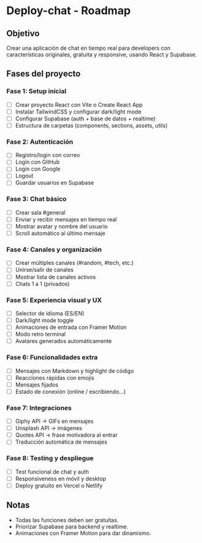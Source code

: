 # Deploy-chat - Roadmap

## Objetivo
Crear una aplicación de chat en tiempo real para developers con características originales, gratuita y responsive, usando React y Supabase.

## Fases del proyecto

### Fase 1: Setup inicial
- [ ] Crear proyecto React con Vite o Create React App
- [ ] Instalar TailwindCSS y configurar dark/light mode
- [ ] Configurar Supabase (auth + base de datos + realtime)
- [ ] Estructura de carpetas (components, sections, assets, utils)

### Fase 2: Autenticación
- [ ] Registro/login con correo
- [ ] Login con GitHub
- [ ] Login con Google
- [ ] Logout
- [ ] Guardar usuarios en Supabase

### Fase 3: Chat básico
- [ ] Crear sala #general
- [ ] Enviar y recibir mensajes en tiempo real
- [ ] Mostrar avatar y nombre del usuario
- [ ] Scroll automático al último mensaje

### Fase 4: Canales y organización
- [ ] Crear múltiples canales (#random, #tech, etc.)
- [ ] Unirse/salir de canales
- [ ] Mostrar lista de canales activos
- [ ] Chats 1 a 1 (privados)

### Fase 5: Experiencia visual y UX
- [ ] Selector de idioma (ES/EN) 
- [ ] Dark/light mode toggle
- [ ] Animaciones de entrada con Framer Motion
- [ ] Modo retro terminal
- [ ] Avatares generados automáticamente

### Fase 6: Funcionalidades extra
- [ ] Mensajes con Markdown y highlight de código
- [ ] Reacciones rápidas con emojis
- [ ] Mensajes fijados
- [ ] Estado de conexión (online / escribiendo…)

### Fase 7: Integraciones
- [ ] Giphy API → GIFs en mensajes
- [ ] Unsplash API → imágenes
- [ ] Quotes API → frase motivadora al entrar
- [ ] Traducción automática de mensajes

### Fase 8: Testing y despliegue
- [ ] Test funcional de chat y auth
- [ ] Responsiveness en móvil y desktop
- [ ] Deploy gratuito en Vercel o Netlify

## Notas
- Todas las funciones deben ser gratuitas.
- Priorizar Supabase para backend y realtime.
- Animaciones con Framer Motion para dar dinamismo.

